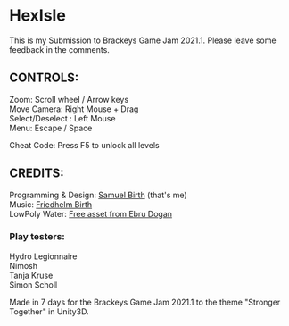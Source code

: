 # HexIsle

This is my Submission to Brackeys Game Jam 2021.1.
Please leave some feedback in the comments.

## CONTROLS:
Zoom: Scroll wheel / Arrow keys<br/>
Move Camera: Right Mouse + Drag<br/>
Select/Deselect : Left Mouse<br/>
Menu: Escape / Space<br/>

Cheat Code: Press F5 to unlock all levels

## CREDITS:
Programming & Design: [Samuel Birth](https://rakkoon.itch.io) (that's me)<br/>
Music: [Friedhelm Birth](https://github.com/FBirth/)<br/>
LowPoly Water: [Free asset from Ebru Dogan](https://assetstore.unity.com/packages/tools/particles-effects/lowpoly-water-107563)<br/>

### Play testers:
Hydro Legionnaire<br/>
Nimosh<br/>
Tanja Kruse<br/>
Simon Scholl<br/>

Made in 7 days for the Brackeys Game Jam 2021.1 to the theme "Stronger Together" in Unity3D.
